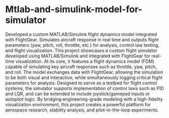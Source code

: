 # Mtlab-and-simulink-model-for-simulator
Developed a custom MATLAB/Simulink flight dynamics model integrated with FlightGear. Simulates aircraft response in real time and outputs flight parameters (yaw, pitch, roll, throttle, etc.) for analysis, control law testing, and flight visualization.
This project showcases a custom flight simulator developed using MATLAB/Simulink and integrated with FlightGear for real-time visualization. At its core, it features a flight dynamics model (FDM) capable of simulating key aircraft responses such as throttle, yaw, pitch, and roll. The model exchanges data with FlightGear, allowing the simulation to be both visual and interactive, while simultaneously logging critical flight parameters for analysis. Designed to serve as a testbed for flight control systems, the simulator supports implementation of control laws such as PID and LQR, and can be extended to include joystick/gamepad inputs or autopilot logic. By bridging engineering-grade modeling with a high-fidelity visualization environment, this project creates a powerful platform for aerospace research, stability analysis, and pilot-in-the-loop experiments.
